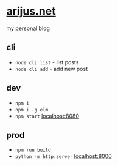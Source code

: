 # [arijus.net](https://arijus.net)

my personal blog

## cli

* `node cli list` - list posts
* `node cli add` - add new post

## dev

* `npm i`
* `npm i -g elm`
* `npm start` [localhost:8080](http://localhost:8000)

## prod

* `npm run build`
* `python -m http.server` [localhost:8000](http://localhost:8000)

